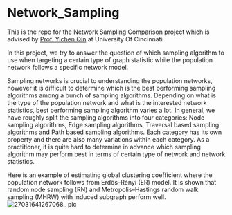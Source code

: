 # Network_Sampling

This is the repo for the Network Sampling Comparison project which is advised by [Prof. Yichen Qin](https://business.uc.edu/faculty-and-research/departments/obais/faculty/yichen-qin.html) at University Of Cincinnati.

In this project, we try to answer the question of which sampling algorithm to use when targeting a certain type of graph statistic while the population network follows a specific network model.


Sampling networks is crucial to understanding the population networks, however it is difficult to determine which is the best performing sampling algorithms among a bunch of sampling algorithms. Depending on what is the type of the population network and what is the interested network statistics, best performing sampling algorithm varies a lot. In general, we have roughly split the sampling algorithms into four categories: Node sampling algorithms, Edge sampling algorithms, Traversal based sampling algorithms and Path based sampling algorithms. Each category has its own property and there are also many variations within each category. As a practitioner, it is quite hard to determine in advance which sampling algorithm may perform best in terms of certain type of network and network statistics. 

Here is an example of estimating global clustering coefficient where the population network follows from Erdős–Rényi (ER) model. It is shown that random node sampling (RN) and Metropolis–Hastings random walk sampling (MHRW) with induced subgraph perform well.
![27031641267068_ pic](https://user-images.githubusercontent.com/91963401/148006032-4ddb3c55-4664-4424-b8a0-5c43d6aba88f.jpg)
